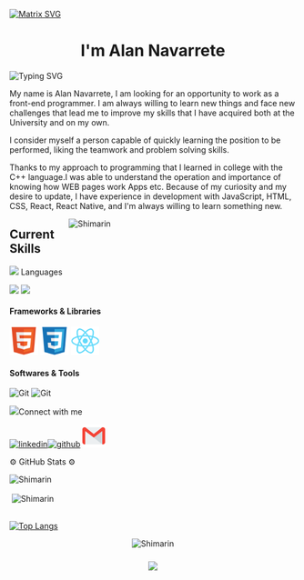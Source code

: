 [![Matrix SVG](https://raw.githubusercontent.com/rodrigograca31/rodrigograca31/master/matrix.svg)](https://www.youtube.com/watch?v=SDkAGkd4NLc) 

<h1 align="center"> I'm Alan Navarrete</h1

<div align="center">
  
![Typing SVG](https://readme-typing-svg.herokuapp.com?font=ROBOT&size=25&color=39FF14&background=000000&center=true&vCenter=true&width=490&lines=%3E+Welcome+to+my+GitHub+profile...!)

</div>

<div>
<p>

My name is Alan Navarrete, I am looking for an opportunity to work as a front-end programmer. I am always willing to learn new things and face new challenges that lead me to improve my skills that I have acquired both at the University and on my own.

I consider myself a person capable of quickly learning the position to be performed, liking the
teamwork and problem solving skills.

Thanks to my approach to programming that I learned in college with the C++ language.I was able to understand the operation and importance of knowing how WEB pages work Apps etc. Because of my curiosity and my desire to update, I have experience in development with JavaScript, HTML, CSS, React, React Native, and I'm always willing to learn something new.

<img align="right" width="400" alt="Shimarin" src="https://i.imgur.com/aNBi8Jf.png"/>
</p>
<h2>  Current Skills  </h2>

<img src = "https://media2.giphy.com/media/QssGEmpkyEOhBCb7e1/giphy.gif?cid=ecf05e47a0n3gi1bfqntqmob8g9aid1oyj2wr3ds3mg700bl&rid=giphy.gif" width = 32px> Languages

<p>
<img src="https://img.icons8.com/color/48/000000/javascript--v1.png" 
  height='50'/> 
<img src = 'https://github.com/sourabmaity/sourabmaity/blob/main/assets/logo/cpp.png' height='50'/>&nbsp;
</p>

<h4> Frameworks &  Libraries </h4>
<p>
<img src="https://github.com/devicons/devicon/blob/master/icons/html5/html5-original.svg" alt="HTML" width="50">
<img src="https://github.com/devicons/devicon/blob/master/icons/css3/css3-original.svg" alt="CSS" width="50">
<img src="https://github.com/devicons/devicon/blob/master/icons/react/react-original.svg" alt="React" width="50">
</p>
<h4> Softwares & Tools </h4>
<p>
<img src="https://user-images.githubusercontent.com/64439609/212556802-77a65ec1-aa71-4272-b603-1a57d1914678.png" width="40" height="40" alt="Git"/>
<img src="https://img.icons8.com/fluent/48/4a90e2/github.png" width="40" height="40" alt="Git"/>
</p>
</div>

<img src="https://media.giphy.com/media/iY8CRBdQXODJSCERIr/giphy.gif" width="30px">Connect with me

<p align="left">

[<img src='https://github.com/sourabmaity/sourabmaity/blob/main/assets/logo/iconfinder_social_media_isometric_14-linkedin_3529657.png' alt='linkedin' height='40'>](https://www.linkedin.com/in/alan-navarrete/)[<img src='https://github.com/sourabmaity/sourabmaity/blob/main/assets/logo/iconfinder__github_1156638.png' alt='github' height='40'>](https://github.com/SrHAO)&nbsp;<a href="mailto:al.yoab.nav.sa@gmail.com" target="blank"><img src="https://github.com/SatYu26/SatYu26/blob/master/Assets/Gmail.svg"  alt='Gmail' height='40'/></a>

</p>

⚙️ GitHub Stats ⚙️
<div>
<img width = "500" alt = "Shimarin" src = "https://github-readme-streak-stats.herokuapp.com?user=SrHAO&theme=dark&hide_border=false" width = 500>
<br>
<br>
<img align = "right" width = "500" alt = "Shimarin" src = "https://github-readme-stats.vercel.app/api?username=SrHAO&show_icons=true&theme=dark">
<br>
<br>
  
[![Top Langs](https://github-readme-stats.vercel.app/api/top-langs/?username=SrHAO&theme=dark)](https://github.com/SrHAO/github-readme-stats)
</div>

<p align="center">
<img width="500" alt="Shimarin" src="https://steamuserimages-a.akamaihd.net/ugc/245839072342586531/B8FE3AEA84CCD5183F98D90AA636D15486C587BC/?imw=5000&imh=5000&ima=fit&impolicy=Letterbox&imcolor=%23000000&letterbox=false"
</p>

<h3 align="center">
<img src="https://readme-typing-svg.herokuapp.com/?font=Righteous&size=25&center=true&vCenter=true&width=500&height=70&duration=4000&lines=Thanks+for+visiting!">
</h3>
